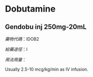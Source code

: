 # Dobutamine

## Gendobu inj 250mg-20mL

*藥物代碼*：IDOB2

*給藥途徑*：I

*用法用量*：

Usually 2.5-10 mcg/kg/min as IV infusion.

